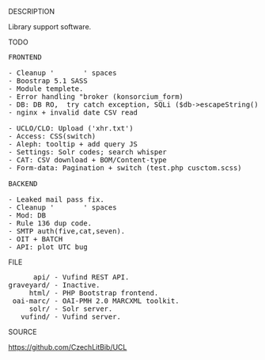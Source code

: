 
DESCRIPTION

Library support software.

TODO
<pre>
FRONTEND

- Cleanup '       ' spaces
- Boostrap 5.1 SASS
- Module templete.
- Error handling "broker (konsorcium_form)
- DB: DB RO,  try catch exception, SQLi ($db->escapeString())
- nginx + invalid date CSV read

- UCLO/CLO: Upload ('xhr.txt')
- Access: CSS(switch) 
- Aleph: tooltip + add query JS
- Settings: Solr codes; search whisper
- CAT: CSV download + BOM/Content-type
- Form-data: Pagination + switch (test.php cusctom.scss)

BACKEND

- Leaked mail pass fix.
- Cleanup '       ' spaces
- Mod: DB
- Rule 136 dup code.
- SMTP auth(five,cat,seven).
- OIT + BATCH
- API: plot UTC bug
</pre>
FILE
<pre>
      api/ - Vufind REST API.
graveyard/ - Inactive.
     html/ - PHP Bootstrap frontend.
 oai-marc/ - OAI-PMH 2.0 MARCXML toolkit.
     solr/ - Solr server.
   vufind/ - Vufind server.
</pre>
SOURCE

https://github.com/CzechLitBib/UCL

